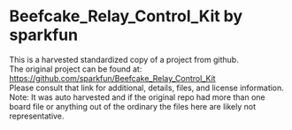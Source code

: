 
# Beefcake_Relay_Control_Kit by sparkfun  
This is a harvested standardized copy of a project from github.  
The original project can be found at:  
https://github.com/sparkfun/Beefcake_Relay_Control_Kit  
Please consult that link for additional, details, files, and license information.  
Note: It was auto harvested and if the original repo had more than one board file or anything out of the ordinary the files here are likely not representative.  
    